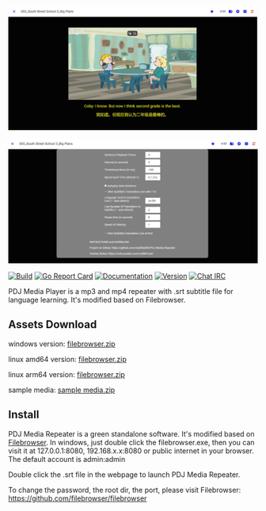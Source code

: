 ![Preview](https://github.com/niubility000/PDJ-Media-Repeater/blob/main/!!!notes/screenshot1.jpg)

![Preview](https://github.com/niubility000/PDJ-Media-Repeater/blob/main/!!!notes/screenshot2.jpg)

[![Build](https://github.com/filebrowser/filebrowser/actions/workflows/main.yaml/badge.svg)](https://github.com/filebrowser/filebrowser/actions/workflows/main.yaml)
[![Go Report Card](https://goreportcard.com/badge/github.com/filebrowser/filebrowser?style=flat-square)](https://goreportcard.com/report/github.com/filebrowser/filebrowser)
[![Documentation](https://img.shields.io/badge/godoc-reference-blue.svg?style=flat-square)](http://godoc.org/github.com/filebrowser/filebrowser)
[![Version](https://img.shields.io/github/release/filebrowser/filebrowser.svg?style=flat-square)](https://github.com/filebrowser/filebrowser/releases/latest)
[![Chat IRC](https://img.shields.io/badge/freenode-%23filebrowser-blue.svg?style=flat-square)](http://webchat.freenode.net/?channels=%23filebrowser)

PDJ Media Player is a mp3 and mp4 repeater with .srt subtitle file for language learning. It's modified based on Filebrowser. 

## Assets Download
windows version:
[filebrowser.zip](https://github.com/niubility000/PDJ-Media-Repeater/releases/download/v2.0/filebrowser-windows-64.zip)

linux amd64 version:
[filebrowser.zip](https://github.com/niubility000/PDJ-Media-Repeater/releases/download/v2.0/filebrowser-linux-amd64.zip)

linux arm64 version:
[filebrowser.zip](https://github.com/niubility000/PDJ-Media-Repeater/releases/download/v2.0/filebrowser-linux-arm64.zip)

sample media:
[sample media.zip](https://github.com/niubility000/PDJ-Media-Repeater/files/14895563/sample.media.zip)

## Install

PDJ Media Repeater is a green standalone software. It's modified based on [Filebrowser](https://github.com/filebrowser/filebrowser). 
In windows, just double click the filebrowser.exe, then you can visit it at 127.0.0.1:8080, 192.168.x.x:8080 or public internet in your browser. The default account is admin:admin

Double click the .srt file in the webpage to launch PDJ Media Repeater. 

To change the password, the root dir, the port, please visit Filebrowser: https://github.com/filebrowser/filebrowser 


